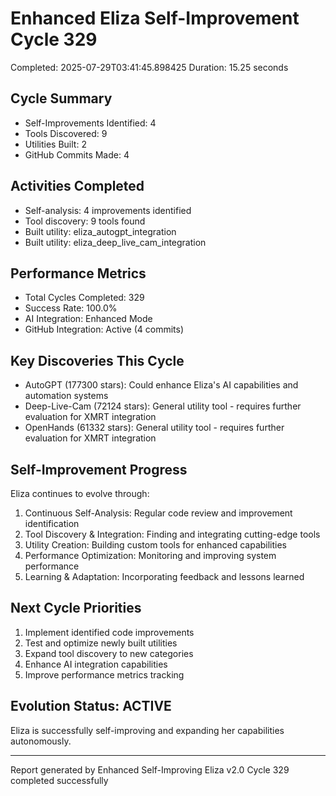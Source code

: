 # Enhanced Eliza Self-Improvement Cycle 329
Completed: 2025-07-29T03:41:45.898425
Duration: 15.25 seconds

## Cycle Summary
- Self-Improvements Identified: 4
- Tools Discovered: 9
- Utilities Built: 2
- GitHub Commits Made: 4

## Activities Completed
- Self-analysis: 4 improvements identified
- Tool discovery: 9 tools found
- Built utility: eliza_autogpt_integration
- Built utility: eliza_deep_live_cam_integration

## Performance Metrics
- Total Cycles Completed: 329
- Success Rate: 100.0%
- AI Integration: Enhanced Mode
- GitHub Integration: Active (4 commits)

## Key Discoveries This Cycle
- AutoGPT (177300 stars): Could enhance Eliza's AI capabilities and automation systems
- Deep-Live-Cam (72124 stars): General utility tool - requires further evaluation for XMRT integration
- OpenHands (61332 stars): General utility tool - requires further evaluation for XMRT integration

## Self-Improvement Progress
Eliza continues to evolve through:
1. Continuous Self-Analysis: Regular code review and improvement identification
2. Tool Discovery & Integration: Finding and integrating cutting-edge tools
3. Utility Creation: Building custom tools for enhanced capabilities
4. Performance Optimization: Monitoring and improving system performance
5. Learning & Adaptation: Incorporating feedback and lessons learned

## Next Cycle Priorities
1. Implement identified code improvements
2. Test and optimize newly built utilities
3. Expand tool discovery to new categories
4. Enhance AI integration capabilities
5. Improve performance metrics tracking

## Evolution Status: ACTIVE
Eliza is successfully self-improving and expanding her capabilities autonomously.

---
Report generated by Enhanced Self-Improving Eliza v2.0
Cycle 329 completed successfully
